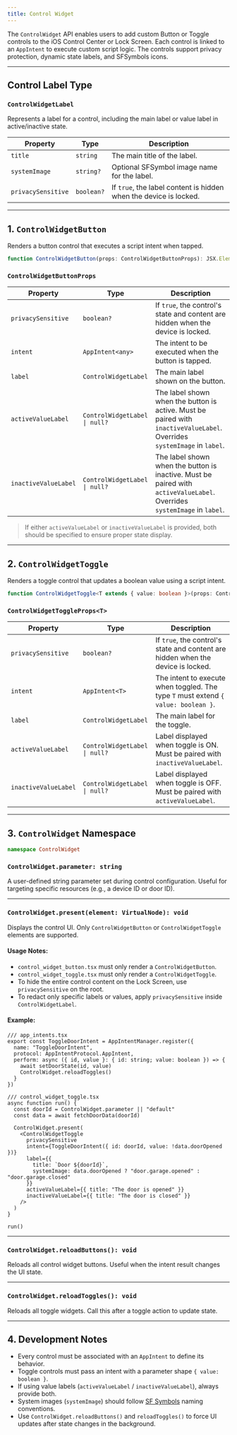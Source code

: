 ```yaml
---
title: Control Widget
---
```

The `ControlWidget` API enables users to add custom Button or Toggle controls to the iOS Control Center or Lock Screen. Each control is linked to an `AppIntent` to execute custom script logic. The controls support privacy protection, dynamic state labels, and SFSymbols icons.

---

## Control Label Type

### `ControlWidgetLabel`

Represents a label for a control, including the main label or value label in active/inactive state.

| Property           | Type       | Description                                                       |
| ------------------ | ---------- | ----------------------------------------------------------------- |
| `title`            | `string`   | The main title of the label.                                      |
| `systemImage`      | `string?`  | Optional SFSymbol image name for the label.                       |
| `privacySensitive` | `boolean?` | If `true`, the label content is hidden when the device is locked. |

---

## 1. `ControlWidgetButton`

Renders a button control that executes a script intent when tapped.

```ts
function ControlWidgetButton(props: ControlWidgetButtonProps): JSX.Element
```

### `ControlWidgetButtonProps`

| Property             | Type                          | Description                                                                                                              |
| -------------------- | ----------------------------- | ------------------------------------------------------------------------------------------------------------------------ |
| `privacySensitive`   | `boolean?`                    | If `true`, the control's state and content are hidden when the device is locked.                                         |
| `intent`             | `AppIntent<any>`              | The intent to be executed when the button is tapped.                                                                     |
| `label`              | `ControlWidgetLabel`          | The main label shown on the button.                                                                                      |
| `activeValueLabel`   | `ControlWidgetLabel \| null?` | The label shown when the button is active. Must be paired with `inactiveValueLabel`. Overrides `systemImage` in `label`. |
| `inactiveValueLabel` | `ControlWidgetLabel \| null?` | The label shown when the button is inactive. Must be paired with `activeValueLabel`. Overrides `systemImage` in `label`. |

> If either `activeValueLabel` or `inactiveValueLabel` is provided, both should be specified to ensure proper state display.

---

## 2. `ControlWidgetToggle`

Renders a toggle control that updates a boolean value using a script intent.

```ts
function ControlWidgetToggle<T extends { value: boolean }>(props: ControlWidgetToggleProps<T>): JSX.Element
```

### `ControlWidgetToggleProps<T>`

| Property             | Type                          | Description                                                                        |
| -------------------- | ----------------------------- | ---------------------------------------------------------------------------------- |
| `privacySensitive`   | `boolean?`                    | If `true`, the control's state and content are hidden when the device is locked.   |
| `intent`             | `AppIntent<T>`                | The intent to execute when toggled. The type `T` must extend `{ value: boolean }`. |
| `label`              | `ControlWidgetLabel`          | The main label for the toggle.                                                     |
| `activeValueLabel`   | `ControlWidgetLabel \| null?` | Label displayed when toggle is ON. Must be paired with `inactiveValueLabel`.       |
| `inactiveValueLabel` | `ControlWidgetLabel \| null?` | Label displayed when toggle is OFF. Must be paired with `activeValueLabel`.        |

---

## 3. `ControlWidget` Namespace

```ts
namespace ControlWidget
```

### `ControlWidget.parameter: string`

A user-defined string parameter set during control configuration. Useful for targeting specific resources (e.g., a device ID or door ID).

---

### `ControlWidget.present(element: VirtualNode): void`

Displays the control UI. Only `ControlWidgetButton` or `ControlWidgetToggle` elements are supported.

#### Usage Notes:

* `control_widget_button.tsx` must only render a `ControlWidgetButton`.
* `control_widget_toggle.tsx` must only render a `ControlWidgetToggle`.
* To hide the entire control content on the Lock Screen, use `privacySensitive` on the root.
* To redact only specific labels or values, apply `privacySensitive` inside `ControlWidgetLabel`.

#### Example:

```tsx
/// app_intents.tsx
export const ToggleDoorIntent = AppIntentManager.register({
  name: "ToggleDoorIntent",
  protocol: AppIntentProtocol.AppIntent,
  perform: async ({ id, value }: { id: string; value: boolean }) => {
    await setDoorState(id, value)
    ControlWidget.reloadToggles()
  }
})

/// control_widget_toggle.tsx
async function run() {
  const doorId = ControlWidget.parameter || "default"
  const data = await fetchDoorData(doorId)

  ControlWidget.present(
    <ControlWidgetToggle
      privacySensitive
      intent={ToggleDoorIntent({ id: doorId, value: !data.doorOpened })}
      label={{
        title: `Door ${doorId}`,
        systemImage: data.doorOpened ? "door.garage.opened" : "door.garage.closed"
      }}
      activeValueLabel={{ title: "The door is opened" }}
      inactiveValueLabel={{ title: "The door is closed" }}
    />
  )
}

run()
```

---

### `ControlWidget.reloadButtons(): void`

Reloads all control widget buttons. Useful when the intent result changes the UI state.

---

### `ControlWidget.reloadToggles(): void`

Reloads all toggle widgets. Call this after a toggle action to update state.

---

## 4. Development Notes

* Every control must be associated with an `AppIntent` to define its behavior.
* Toggle controls must pass an intent with a parameter shape `{ value: boolean }`.
* If using value labels (`activeValueLabel` / `inactiveValueLabel`), always provide both.
* System images (`systemImage`) should follow [SF Symbols](https://developer.apple.com/sf-symbols/) naming conventions.
* Use `ControlWidget.reloadButtons()` and `reloadToggles()` to force UI updates after state changes in the background.
